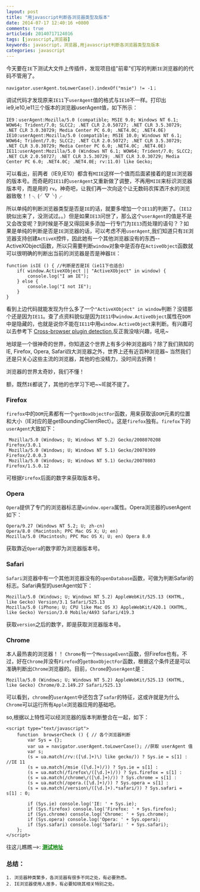 ```yaml
---
layout: post
title: "用javascript判断各浏览器类型及版本"
date: 2014-07-17 12:40:16 +0800
comments: true
articleid: 20140717124016
tags: [javascript,浏览器]
keywords: javascript，浏览器,用javascript判断各浏览器类型及版本
categories: javascript
---
```



今天要在`IE`下测试大文件上传插件，发现项目组"前辈"们写的判断`IE`浏览器的的代码不管用了。

    navigator.userAgent.toLowerCase().indexOf("msie") != -1；

调试代码才发现原来`IE11`下`userAgent`值的格式与`IE10`不一样。打印出ie9,ie10,ie11三个版本的浏览器userAgent值，如下所示：
   
    IE9：userAgent:Mozilla/5.0 (compatible; MSIE 9.0; Windows NT 6.1; WOW64; Trident/7.0; SLCC2; .NET CLR 2.0.50727; .NET CLR 3.5.30729; .NET CLR 3.0.30729; Media Center PC 6.0; .NET4.0C; .NET4.0E)    
    IE10:userAgent:Mozilla/5.0 (compatible; MSIE 10.0; Windows NT 6.1; WOW64; Trident/7.0; SLCC2; .NET CLR 2.0.50727; .NET CLR 3.5.30729; .NET CLR 3.0.30729; Media Center PC 6.0; .NET4.0C; .NET4.0E)  
    IE11:userAgent:Mozilla/5.0 (Windows NT 6.1; WOW64; Trident/7.0; SLCC2; .NET CLR 2.0.50727; .NET CLR 3.5.30729; .NET CLR 3.0.30729; Media Center PC 6.0; .NET4.0C; .NET4.0E; rv:11.0) like Gecko;

<!--more-->
可以看出，前两者（IE9,IE10）都含有`MIIE`这样一个值而后面紧接着的是`IE`浏览器的版本号。而奇葩的`IE11`的`userAgent`又重新做了调整，不再用`MIIE`来标识浏览器版本号，而是用的 `rv`。神奇吧，让我们再一次向这个让无数码农挥洒汗水的浏览器致敬！！╮(╯▽╰)╭  

所以单纯的判断浏览器类型是否是`IE`的话，就要多增加一个`IE11`的判断了。（`IE12`貌似出来了，没测试过。。）但是如果`IE13`问世了，那么这个`userAgent`的值是不是又会改变呢？到时候是不是又得回来多添加一行专门为`IE13`而处理的语句？？如果是单纯的判断是否是`IE`浏览器的话，可以考虑不用`userAgent`,我们知道只有`IE`浏览器支持创建`ActiveX`控件，因此她有一个其他浏览器没有的东西--ActiveXObject函数，所以只需要判断`window`对象中是否存在`ActiveObject`函数就可以很明确的判断出当前的浏览器是否是神器`IE`： 

    function isIE () { //判断是否是IE（ie11下也适合）  
	    if( window.ActiveXObject || "ActiveXObject" in window) {
			console.log("I am IE");
		} else {
		    console.log("I not IE");
	    }
	}

看到上边代码就能发现为什么多了一个`"ActiveXObject" in window`判断？没错那个还是因为`IE11`。查了点资料貌似是因为`IE11`中`window.ActiveObject`属性在`DOM`中是隐藏的，也就是说你不能在`IE11`中用`window.ActiveObject`来判断。有兴趣可以去参考下 <a href="http://msdn.microsoft.com/en-us/library/ie/dn423948%28v=vs.85%29.aspx" target="_blank">Cross-browser plugin detection</a>,反正我没啥兴趣，吼吼~

地球是一个很神奇的世界，你知道这个世界上有多少种浏览器吗？除了我们熟知的IE, Firefox, Opera, Safari四大浏览器之外，世界上还有近百种浏览器~ 当然我们还是只关心这些主流的浏览器，其他的也没精力，没时间去折腾！


浏览器的世界太奇妙，我们不懂！

额，既然`IE`都说了，其他的也学习下吧~~IE就不提了。


###  Firefox 

`firefox`中的`DOM`元素都有一个`getBoxObjectFor`函数，用来获取该`DOM`元素的位置和大小（IE对应的是getBoundingClientRect）。这是`firefox`独有。`firefox`下的`userAgent`大致如下：

     Mozilla/5.0 (Windows; U; Windows NT 5.2) Gecko/2008070208 Firefox/3.0.1
     Mozilla/5.0 (Windows; U; Windows NT 5.1) Gecko/20070309 Firefox/2.0.0.3
     Mozilla/5.0 (Windows; U; Windows NT 5.1) Gecko/20070803 Firefox/1.5.0.12

可根据`Firefox`后面的数字来获取版本号。


### Opera ###

 `Opera`提供了专门的浏览器标志是`window.opera`属性。Opera浏览器的userAgent如下：   

    Opera/9.27 (Windows NT 5.2; U; zh-cn)
    Opera/8.0 (Macintosh; PPC Mac OS X; U; en)
    Mozilla/5.0 (Macintosh; PPC Mac OS X; U; en) Opera 8.0 

获取靠近`Opera`的数字即为浏览器版本号。


### Safari ###

`Safari`浏览器中有一个其他浏览器没有的`openDatabase`函数，可做为判断Safari的标志。Safari典型的userAgent如下：

    Mozilla/5.0 (Windows; U; Windows NT 5.2) AppleWebKit/525.13 (KHTML, like Gecko) Version/3.1 Safari/525.13
    Mozilla/5.0 (iPhone; U; CPU like Mac OS X) AppleWebKit/420.1 (KHTML, like Gecko) Version/3.0 Mobile/4A93 Safari/419.3 

获取`version`之后的数字，即是获取浏览器版本号。


### Chrome ###

本人最热衷的浏览器！！ `Chrome`有一个`MessageEvent`函数，但Firefox也有。不过，好在`Chrome`并没有`Firefox`的`getBoxObjectFor`函数，根据这个条件还是可以准确判断出`Chrome`浏览器的。目前，`Chrome`的`userAgent`是： 

    Mozilla/5.0 (Windows; U; Windows NT 5.2) AppleWebKit/525.13 (KHTML, like Gecko) Chrome/0.2.149.27 Safari/525.13

可以看到，`chrome`的`userAgent`中还包含了`safar`的特征，这或许就是为什么`Chrome`可以运行所有`Apple`浏览器应用的基础吧。

so,根据以上特性可以经浏览器的版本判断整合在一起，如下：

    <script type="text/javascript">
	    function  browserCheck () { // 各个浏览器判断
	        var Sys = {};
	        var ua = navigator.userAgent.toLowerCase(); //获取 userAgent 值
	        var s;
	        (s = ua.match(/rv:([\d.]+)\) like gecko/)) ? Sys.ie = s[1] : //IE 11
	        (s = ua.match(/msie ([\d.]+)/)) ? Sys.ie = s[1] :
	        (s = ua.match(/firefox\/([\d.]+)/)) ? Sys.firefox = s[1] :
	        (s = ua.match(/chrome\/([\d.]+)/)) ? Sys.chrome = s[1] :
	        (s = ua.match(/opera.([\d.]+)/)) ? Sys.opera = s[1] :
	        (s = ua.match(/version\/([\d.]+).*safari/)) ? Sys.safari = s[1] : 0;
	        
	        if (Sys.ie) console.log('IE: ' + Sys.ie);
	        if (Sys.firefox) console.log('Firefox: ' + Sys.firefox);
	        if (Sys.chrome) console.log('Chrome: ' + Sys.chrome);
	        if (Sys.opera) console.log('Opera: ' + Sys.opera);
	        if (Sys.safari) console.log('Safari: ' + Sys.safari);
	    };
    </script>

往这儿瞧瞧-->: <a href="/collections/javascript/getBrowserType/getBrowserType.html" target="_blank" style="color:green;font-weight:bold;">测试地址</a>


### 总结：
   
    1. 浏览器种类繁多，各浏览器有很多不同之处，有必要熟悉。
    2. IE浏览器使用人居多，有必要知晓其相关特别之处。